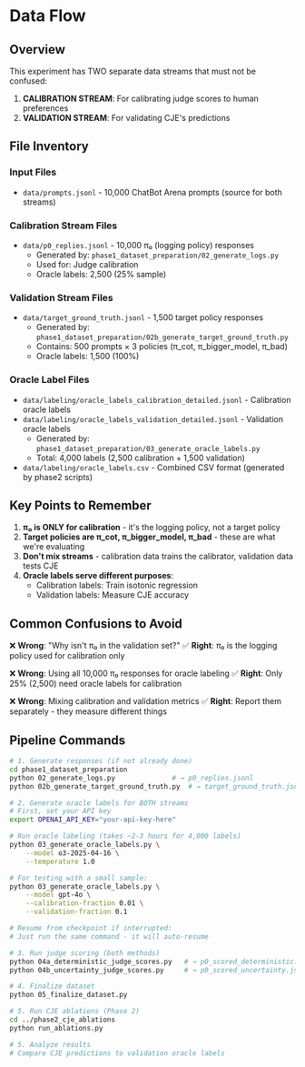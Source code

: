 # Data Flow

## Overview

This experiment has TWO separate data streams that must not be confused:

1. **CALIBRATION STREAM**: For calibrating judge scores to human preferences
2. **VALIDATION STREAM**: For validating CJE's predictions

## File Inventory

### Input Files
- `data/prompts.jsonl` - 10,000 ChatBot Arena prompts (source for both streams)

### Calibration Stream Files
- `data/p0_replies.jsonl` - 10,000 π₀ (logging policy) responses
  - Generated by: `phase1_dataset_preparation/02_generate_logs.py`
  - Used for: Judge calibration
  - Oracle labels: 2,500 (25% sample)

### Validation Stream Files  
- `data/target_ground_truth.jsonl` - 1,500 target policy responses
  - Generated by: `phase1_dataset_preparation/02b_generate_target_ground_truth.py`
  - Contains: 500 prompts × 3 policies (π_cot, π_bigger_model, π_bad)
  - Oracle labels: 1,500 (100%)

### Oracle Label Files
- `data/labeling/oracle_labels_calibration_detailed.jsonl` - Calibration oracle labels
- `data/labeling/oracle_labels_validation_detailed.jsonl` - Validation oracle labels
  - Generated by: `phase1_dataset_preparation/03_generate_oracle_labels.py`
  - Total: 4,000 labels (2,500 calibration + 1,500 validation)
- `data/labeling/oracle_labels.csv` - Combined CSV format (generated by phase2 scripts)

## Key Points to Remember

1. **π₀ is ONLY for calibration** - it's the logging policy, not a target policy
2. **Target policies are π_cot, π_bigger_model, π_bad** - these are what we're evaluating
3. **Don't mix streams** - calibration data trains the calibrator, validation data tests CJE
4. **Oracle labels serve different purposes**:
   - Calibration labels: Train isotonic regression
   - Validation labels: Measure CJE accuracy

## Common Confusions to Avoid

❌ **Wrong**: "Why isn't π₀ in the validation set?"
✅ **Right**: π₀ is the logging policy used for calibration only

❌ **Wrong**: Using all 10,000 π₀ responses for oracle labeling
✅ **Right**: Only 25% (2,500) need oracle labels for calibration

❌ **Wrong**: Mixing calibration and validation metrics
✅ **Right**: Report them separately - they measure different things

## Pipeline Commands

```bash
# 1. Generate responses (if not already done)
cd phase1_dataset_preparation
python 02_generate_logs.py              # → p0_replies.jsonl
python 02b_generate_target_ground_truth.py  # → target_ground_truth.jsonl

# 2. Generate oracle labels for BOTH streams
# First, set your API key
export OPENAI_API_KEY="your-api-key-here"

# Run oracle labeling (takes ~2-3 hours for 4,000 labels)
python 03_generate_oracle_labels.py \
    --model o3-2025-04-16 \
    --temperature 1.0

# For testing with a small sample:
python 03_generate_oracle_labels.py \
    --model gpt-4o \
    --calibration-fraction 0.01 \
    --validation-fraction 0.1

# Resume from checkpoint if interrupted:
# Just run the same command - it will auto-resume

# 3. Run judge scoring (both methods)
python 04a_deterministic_judge_scores.py   # → p0_scored_deterministic.jsonl
python 04b_uncertainty_judge_scores.py     # → p0_scored_uncertainty.jsonl

# 4. Finalize dataset
python 05_finalize_dataset.py

# 5. Run CJE ablations (Phase 2)
cd ../phase2_cje_ablations
python run_ablations.py

# 5. Analyze results
# Compare CJE predictions to validation oracle labels
```